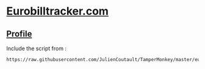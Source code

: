 # [Eurobilltracker.com](https://eurobilltracker.com)

## [Profile](https://github.com/JulienCoutault/TamperMonkey/blob/master/eurobilltracker.com/profile.js)

Include the script from :
```
https://raw.githubusercontent.com/JulienCoutault/TamperMonkey/master/eurobilltracker.com/profile.js
```

